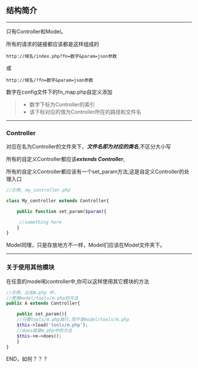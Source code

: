 ## 结构简介

------

只有Controller和Model。

所有的请求的链接都应该都是这样组成的

```
http://域名/index.php?fn=数字&param=json参数
```
或
```
http://域名/?fn=数字&param=json参数
```

数字在config文件下的fn_map.php自定义添加

> * 数字下标为Controller的索引
> * 该下标对应的值为Controller所在的路径和文件名

-------
### Controller

对应在名为Controller的文件夹下，***文件名即为对应的类名***,不区分大小写

所有的自定义Controller都应该***extends Controller***,

所有的自定义Controller都应该有一个set_param方法,这是自定义Controller的处理入口

```php
//示例, my_controller.php

class My_controller extends Controller{

    public function set_param($param){

     //something here
    }
}
```

Model同理，只是存放地方不一样，Model们应该在Model文件夹下。

-------

### 关于使用其他模块

在任意的model和controller中,你可以这样使用其它模块的方法

```php
//示例，比如A.php 中，
//使用model/tools/m.php的方法
public A extends Controller{

    public set_param(){
    //只要tools/m.php就行,而不是model/tools/m.php
    $this->load('tools/m.php');
    //does就是m.php中的方法
    $this->m->does();
    }
}

```

END，如何？？？